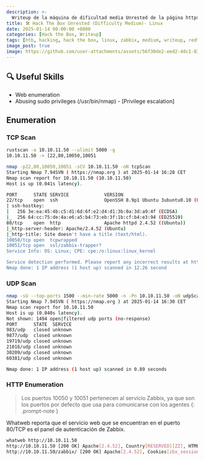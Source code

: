 ```yaml
---
description: >-
  Writeup de la máquina de dificultad media Unrested de la página https://hackthebox.eu
title: 🛠️ Hack The Box Unrested (Difficulty Medium)- Linux
date: 2025-01-14 00:00:00 +0800
categories: [Hack the Box, Writeup]
tags: [htb, hacking, hack the box, linux, zabbix, medium, writeup, redteam, pentesting]
image_post: true
image: https://github.com/user-attachments/assets/56f30de2-eed2-4dc1-83a9-68b49acab64a
---
```


## 🔍 Useful Skills

* Web enumeration
* Abusing sudo privileges (/usr/bin/nmap) - [Privilege escalation]

 ## Enumeration

 ### TCP Scan

 ```bash
rustscan -a 10.10.11.50 --ulimit 5000 -g
10.10.11.50 -> [22,80,10050,10051
```

```bash
nmap -p22,80,10050,10051 -sCV 10.10.11.50 -oN tcpScan
Starting Nmap 7.94SVN ( https://nmap.org ) at 2025-01-14 16:28 CET
Nmap scan report for 10.10.11.50 (10.10.11.50)
Host is up (0.041s latency).

PORT      STATE SERVICE             VERSION
22/tcp    open  ssh                 OpenSSH 8.9p1 Ubuntu 3ubuntu0.10 (Ubuntu Linux; protocol 2.0)
| ssh-hostkey: 
|   256 3e:ea:45:4b:c5:d1:6d:6f:e2:d4:d1:3b:0a:3d:a9:4f (ECDSA)
|_  256 64:cc:75:de:4a:e6:a5:b4:73:eb:3f:1b:cf:b4:e3:94 (ED25519)
80/tcp    open  http                Apache httpd 2.4.52 ((Ubuntu))
|_http-server-header: Apache/2.4.52 (Ubuntu)
|_http-title: Site doesn't have a title (text/html).
10050/tcp open  tcpwrapped
10051/tcp open  ssl/zabbix-trapper?
Service Info: OS: Linux; CPE: cpe:/o:linux:linux_kernel

Service detection performed. Please report any incorrect results at https://nmap.org/submit/ .
Nmap done: 1 IP address (1 host up) scanned in 12.26 second
```

 ### UDP Scan

 ```bash
nmap -sU --top-ports 1500 --min-rate 5000 -n -Pn 10.10.11.50 -oN udpScan
Starting Nmap 7.94SVN ( https://nmap.org ) at 2025-01-14 16:30 CET
Nmap scan report for 10.10.11.50
Host is up (0.040s latency).
Not shown: 1494 open|filtered udp ports (no-response)
PORT      STATE  SERVICE
983/udp   closed unknown
9877/udp  closed unknown
19719/udp closed unknown
21016/udp closed unknown
30209/udp closed unknown
60381/udp closed unknown

Nmap done: 1 IP address (1 host up) scanned in 0.89 seconds
```

### HTTP Enumeration

> Los puertos 10050 y 10051 pertenecen al servicio Zabbix, ya que son los puertos por defecto que usa para comunicarse con los agentes
{: .prompt-note }

Whatweb reporta que el servicio web que se encuentran en el puerto 80/TCP es el panel de autenticación de Zabbix.

```bash
whatweb http://10.10.11.50
http://10.10.11.50 [200 OK] Apache[2.4.52], Country[RESERVED][ZZ], HTML5, HTTPServer[Ubuntu Linux][Apache/2.4.52 (Ubuntu)], IP[10.10.11.50], Meta-Refresh-Redirect[/zabbix/]
http://10.10.11.50/zabbix/ [200 OK] Apache[2.4.52], Cookies[zbx_session], Country[RESERVED][ZZ], HTML5, HTTPServer[Ubuntu Linux][Apache/2.4.52 (Ubuntu)], HttpOnly[zbx_session], IP[10.10.11.50], Meta-Author[Zabbix SIA], PasswordField[password], Script, Title[Unrested: Zabbix], UncommonHeaders[x-content-type-options], X-Frame-Options[SAMEORIGIN], X-UA-Compatible[IE=Edge], X-XSS-Protection[1; mode=blo
```
